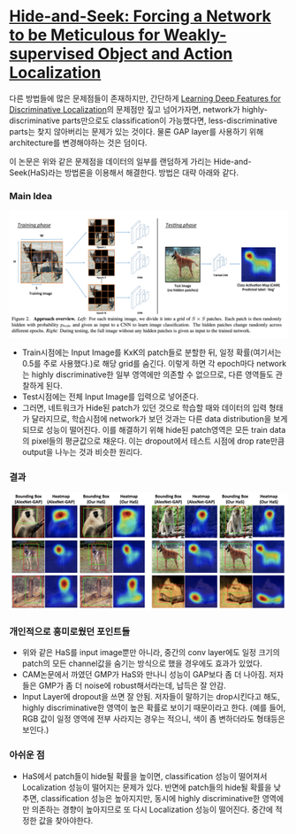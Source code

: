 # [Hide-and-Seek: Forcing a Network to be Meticulous for Weakly-supervised Object and Action Localization](https://arxiv.org/abs/1704.04232)

다른 방법들에 많은 문제점들이 존재하지만, 간단하게 [Learning Deep Features for Discriminative Localization](https://arxiv.org/abs/1512.04150)의 문제점만 짚고 넘어가자면,
network가 highly-discriminative parts만으로도 classification이 가능했다면, less-discriminative parts는 찾지 않아버리는 문제가 있는 것이다. 물론 GAP layer를 사용하기 위해 architecture를 변경해야하는 것은 덤이다.

이 논문은 위와 같은 문제점을 데이터의 일부를 랜덤하게 가리는 Hide-and-Seek(HaS)라는 방법론을 이용해서 해결한다.
방법은 대략 아래와 같다.

### Main Idea
![main_idea](../assets/HaS/main_idea.png)

* Train시점에는 Input Image를 KxK의 patch들로 분할한 뒤, 일정 확률(여기서는 0.5를 주로 사용했다.)로 해당 grid를 숨긴다. 이렇게 하면 각 epoch마다 network는 highly discriminative한 일부 영역에만 의존할 수 없으므로, 다른 영역들도 관찰하게 된다.
* Test시점에는 전체 Input Image를 입력으로 넣어준다.
* 그러면, 네트워크가 Hide된 patch가 있던 것으로 학습할 때와 데이터의 입력 형태가 달라지므로, 학습시점에 network가 보던 것과는 다른 data distribution을 보게 되므로 성능이 떨어진다. 이를 해결하기 위해 hide된 patch영역은 모든 train data의 pixel들의 평균값으로 채운다. 이는 dropout에서 테스트 시점에 drop rate만큼 output을 나누는 것과 비슷한 원리다.

### 결과
![result](../assets/HaS/result.png)

### 개인적으로 흥미로웠던 포인트들
* 위와 같은 HaS를 input image뿐만 아니라, 중간의 conv layer에도 일정 크기의 patch의 모든 channel값을 숨기는 방식으로 했을 경우에도 효과가 있었다.
* CAM논문에서 까였던 GMP가 HaS와 만나니 성능이 GAP보다 좀 더 나아짐. 저자들은 GMP가 좀 더 noise에 robust해서라는데, 납득은 잘 안감.
* Input Layer에 dropout을 쓰면 잘 안됨. 저자들이 말하기는 drop시킨다고 해도, highly discriminative한 영역이 높은 확률로 보이기 때문이라고 한다. (예를 들어, RGB 값이 일정 영역에 전부 사라지는 경우는 적으니, 색이 좀 변하더라도 형태등은 보인다.)

### 아쉬운 점
* HaS에서 patch들이 hide될 확률을 높이면, classification 성능이 떨어져서 Localization 성능이 떨어지는 문제가 있다. 반면에 patch들의 hide될 확률을 낮추면, classification 성능은 높아지지만, 동시에 highly discriminative한 영역에만 의존하는 경향이 높아지므로 또 다시 Localization 성능이 떨어진다. 중간에 적정한 값을 찾아야한다.	